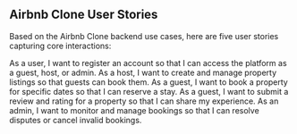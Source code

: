 ## Airbnb Clone User Stories  
Based on the Airbnb Clone backend use cases, here are five user stories capturing core interactions:

As a user, I want to register an account so that I can access the platform as a guest, host, or admin.
As a host, I want to create and manage property listings so that guests can book them.
As a guest, I want to book a property for specific dates so that I can reserve a stay.
As a guest, I want to submit a review and rating for a property so that I can share my experience.
As an admin, I want to monitor and manage bookings so that I can resolve disputes or cancel invalid bookings.

